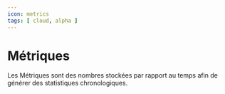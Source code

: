 ```yaml
---
icon: metrics
tags: [ cloud, alpha ]
---
```

# Métriques

Les Métriques sont des nombres stockées par rapport au temps afin de générer des statistiques chronologiques.
